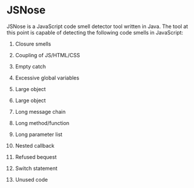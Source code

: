 JSNose
======

JSNose is a JavaScript code smell detector tool written in Java. The tool at this point is capable of detecting the following code smells in JavaScript:

1. Closure smells

2. Coupling of JS/HTML/CSS

3. Empty catch

4. Excessive global variables

5. Large object

6. Large object

7. Long message chain

8. Long method/function

9. Long parameter list

10. Nested callback

11. Refused bequest

12. Switch statement

13. Unused code
